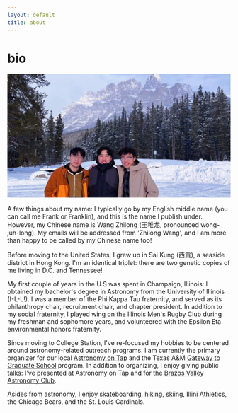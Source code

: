 ```yaml
---
layout: default
title: about
---
```


# bio
![banffntlprk](/assets/img/banff2.jpg)

A few things about my name: I typically go by my English middle name (you can call me Frank or Franklin), and this is the name I publish under. However, my Chinese name is Wang Zhilong (王稚龙, pronounced wong-juh-long). My emails will be addressed from 'Zhilong Wang', and I am more than happy to be called by my Chinese name too!

Before moving to the United States, I grew up in Sai Kung (西貢), a seaside district in Hong Kong. I'm an identical triplet: there are two genetic copies of me living in D.C. and Tennessee! 

My first couple of years in the U.S was spent in Champaign, Illinois: I obtained my bachelor's degree in Astronomy from the University of Illinois (I-L-L!). I was a member of the Phi Kappa Tau fraternity, and served as its philanthropy chair, recruitment chair, and chapter president. In addition to my social fraternity, I played wing on the Illinois Men's Rugby Club during my freshman and sophomore years, and volunteered with the Epsilon Eta environmental honors fraternity. 

Since moving to College Station, I've re-focused my hobbies to be centered around astronomy-related outreach programs. I am currently the primary organizer for our local [Astronomy on Tap](https://astronomyontap.org/locations/bcs-tx/) and the Texas A&M [Gateway to Graduate School](https://gradgateway.physics.tamu.edu/) program. In addition to organizing, I enjoy giving public talks: I've presented at Astronomy on Tap and for the [Brazos Valley Astronomy Club](https://www.brazosvalleyastronomyclub.org/). 

Asides from astronomy, I enjoy skateboarding, hiking, skiing, Illini Athletics, the Chicago Bears, and the St. Louis Cardinals.  
